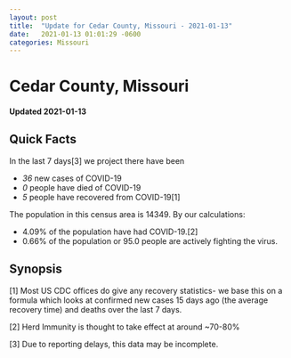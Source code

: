 ```yaml
---
layout: post
title:  "Update for Cedar County, Missouri - 2021-01-13"
date:   2021-01-13 01:01:29 -0600
categories: Missouri
---
```


# Cedar County, Missouri
#### Updated 2021-01-13

## Quick Facts

In the last 7 days[3] we project there have been
- *36* new cases of COVID-19
- *0* people have died of COVID-19
- *5* people have recovered from COVID-19[1]

The population in this census area is 14349. By our calculations:
- 4.09% of the population have had COVID-19.[2]
- 0.66% of the population or 95.0 people are actively fighting the virus.

## Synopsis




[1] Most US CDC offices do give any recovery statistics- we base this on a formula which looks at confirmed new cases
15 days ago (the average recovery time) and deaths over the last 7 days.

[2] Herd Immunity is thought to take effect at around ~70-80%

[3] Due to reporting delays, this data may be incomplete.
 
    